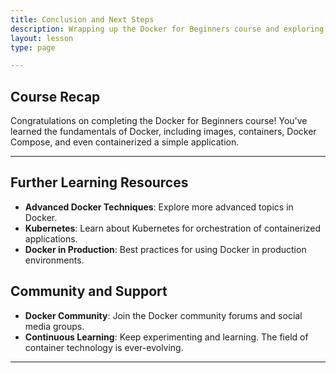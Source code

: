 ```yaml
---
title: Conclusion and Next Steps
description: Wrapping up the Docker for Beginners course and exploring further learning resources.
layout: lesson
type: page

---
```


## Course Recap

Congratulations on completing the Docker for Beginners course! You've learned the fundamentals of Docker, including images, containers, Docker Compose, and even containerized a simple application.

---

## Further Learning Resources

- **Advanced Docker Techniques**: Explore more advanced topics in Docker.
- **Kubernetes**: Learn about Kubernetes for orchestration of containerized applications.
- **Docker in Production**: Best practices for using Docker in production environments.

## Community and Support

- **Docker Community**: Join the Docker community forums and social media groups.
- **Continuous Learning**: Keep experimenting and learning. The field of container technology is ever-evolving.

---
